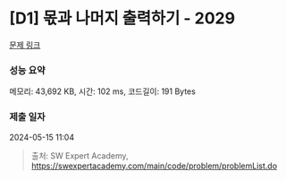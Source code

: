 # [D1] 몫과 나머지 출력하기 - 2029 

[문제 링크](https://swexpertacademy.com/main/code/problem/problemDetail.do?contestProbId=AV5QGNvKAtEDFAUq) 

### 성능 요약

메모리: 43,692 KB, 시간: 102 ms, 코드길이: 191 Bytes

### 제출 일자

2024-05-15 11:04



> 출처: SW Expert Academy, https://swexpertacademy.com/main/code/problem/problemList.do